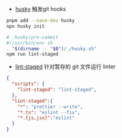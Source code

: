 - [husky](https://typicode.github.io/husky/) 触发git hooks
```bash
pnpm add --save-dev husky
npx husky init
```
```bash
# .husky/pre-commit
#!/usr/bin/env sh
. "$(dirname -- "$0")/_/husky.sh"
npm run lint-staged
```
- [lint-staged](https://www.npmjs.com/package/lint-staged#configuration) 针对暂存的 git 文件运行 linter
```json
{
  "scripts": {
    "lint-staged": "lint-staged",
  },
  "lint-staged":{
    "*": "prettier --write",
    "*.ts": "eslint --fix",
    "*.{js,jsx}":"eslint"
  }
}
```
